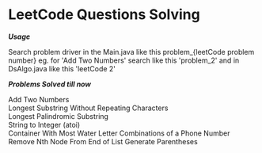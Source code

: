 # LeetCode Questions Solving

**_Usage_**

Search problem driver in the Main.java like this problem_{leetCode problem number} eg. for 'Add Two Numbers' search like this 'problem_2'
and in  DsAlgo.java like this 'leetCode 2'

_**Problems Solved till now**_

Add Two Numbers   
Longest Substring Without Repeating Characters    
Longest Palindromic Substring   
String to Integer (atoi)    
Container With Most Water
Letter Combinations of a Phone Number    
Remove Nth Node From End of List
Generate Parentheses

